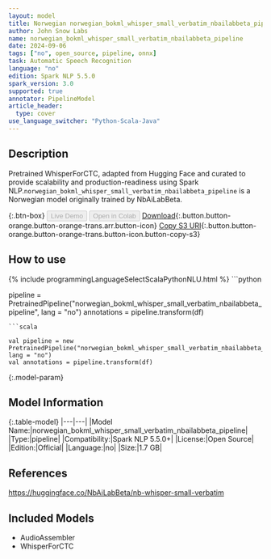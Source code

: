 ```yaml
---
layout: model
title: Norwegian norwegian_bokml_whisper_small_verbatim_nbailabbeta_pipeline pipeline WhisperForCTC from NbAiLabBeta
author: John Snow Labs
name: norwegian_bokml_whisper_small_verbatim_nbailabbeta_pipeline
date: 2024-09-06
tags: ["no", open_source, pipeline, onnx]
task: Automatic Speech Recognition
language: "no"
edition: Spark NLP 5.5.0
spark_version: 3.0
supported: true
annotator: PipelineModel
article_header:
  type: cover
use_language_switcher: "Python-Scala-Java"
---
```


## Description

Pretrained WhisperForCTC, adapted from Hugging Face and curated to provide scalability and production-readiness using Spark NLP.`norwegian_bokml_whisper_small_verbatim_nbailabbeta_pipeline` is a Norwegian model originally trained by NbAiLabBeta.

{:.btn-box}
<button class="button button-orange" disabled>Live Demo</button>
<button class="button button-orange" disabled>Open in Colab</button>
[Download](https://s3.amazonaws.com/auxdata.johnsnowlabs.com/public/models/norwegian_bokml_whisper_small_verbatim_nbailabbeta_pipeline_no_5.5.0_3.0_1725648295501.zip){:.button.button-orange.button-orange-trans.arr.button-icon}
[Copy S3 URI](s3://auxdata.johnsnowlabs.com/public/models/norwegian_bokml_whisper_small_verbatim_nbailabbeta_pipeline_no_5.5.0_3.0_1725648295501.zip){:.button.button-orange.button-orange-trans.button-icon.button-copy-s3}

## How to use



<div class="tabs-box" markdown="1">
{% include programmingLanguageSelectScalaPythonNLU.html %}
```python

pipeline = PretrainedPipeline("norwegian_bokml_whisper_small_verbatim_nbailabbeta_pipeline", lang = "no")
annotations =  pipeline.transform(df)   

```
```scala

val pipeline = new PretrainedPipeline("norwegian_bokml_whisper_small_verbatim_nbailabbeta_pipeline", lang = "no")
val annotations = pipeline.transform(df)

```
</div>

{:.model-param}
## Model Information

{:.table-model}
|---|---|
|Model Name:|norwegian_bokml_whisper_small_verbatim_nbailabbeta_pipeline|
|Type:|pipeline|
|Compatibility:|Spark NLP 5.5.0+|
|License:|Open Source|
|Edition:|Official|
|Language:|no|
|Size:|1.7 GB|

## References

https://huggingface.co/NbAiLabBeta/nb-whisper-small-verbatim

## Included Models

- AudioAssembler
- WhisperForCTC
